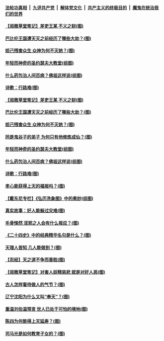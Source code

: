 

####  [法轮功真相](../../../../basic/blob/master/README.md?t=01181401) &nbsp;|&nbsp; [九评共产党](../../../../9ping.md/blob/master/README.md?t=01181401) &nbsp;|&nbsp; [解体党文化](../../../../jtdwh.md/blob/master/README.md?t=01181401)  &nbsp;|&nbsp; [共产主义的终极目的](../../../../gczydzjmd.md/blob/master/README.md?t=01181401) &nbsp;|&nbsp; [魔鬼在统治我们的世界](../../../../mgztzwmdsj.md/blob/master/README.md?t=01181401) 

#### [【阅微草堂笔记】差吏王某 不义之财(图)](../pages/p7/956832.md?t=01181401) 

#### [巴比伦王国遭天灭之前经历了哪些大劫？(图)](../pages/p7/959319.md?t=01181401) 

#### [妲己残害众生 众神为何不灭她？(图)](../pages/p7/959320.md?t=01181401) 

#### [年轻而神奇的圣约瑟夫大教堂(组图)](../pages/p7/954530.md?t=01181401) 

#### [什么药包治人间百病？佛祖这样说(组图)](../pages/p7/959308.md?t=01181401) 

#### [诗歌：行路难(图)](../pages/p7/959338.md?t=01181401) 

#### [【阅微草堂笔记】差吏王某 不义之财(图)](../pages/p7/956832.md?t=01181401) 

#### [巴比伦王国遭天灭之前经历了哪些大劫？(图)](../pages/p7/959319.md?t=01181401) 

#### [妲己残害众生 众神为何不灭她？(图)](../pages/p7/959320.md?t=01181401) 

#### [同是鬼谷子的弟子 为何只有他修炼成仙？(图)](../pages/p7/959300.md?t=01181401) 

#### [年轻而神奇的圣约瑟夫大教堂(组图)](../pages/p7/954530.md?t=01181401) 

#### [什么药包治人间百病？佛祖这样说(组图)](../pages/p7/959308.md?t=01181401) 

#### [诗歌：行路难(图)](../pages/p7/959338.md?t=01181401) 

#### [孝心能获得上天的福报吗？(图)](../pages/p7/958971.md?t=01181401) 

#### [【戴东尼专栏】《弘历洗象图》中的奥妙(组图)](../pages/p7/951536.md?t=01181401) 

#### [真实故事：好人能躲过灾难(图)](../pages/p7/958968.md?t=01181401) 

#### [毛骨悚然 淫邪之人会有什么报应？(图)](../pages/p7/959001.md?t=01181401) 

#### [《二十四史》中的经典精华名句是什么？(图)](../pages/p7/958655.md?t=01181401) 

#### [天理人皆知 几人能做到？(图)](../pages/p7/958746.md?t=01181401) 

#### [【忍经】天之道不争而善胜(图)](../pages/p7/958864.md?t=01181401) 

#### [【阅微草堂笔记】对害人妖精慈悲 就是对好人恶(图)](../pages/p7/956831.md?t=01181401) 

#### [古人怎样看待做人的气节？(图)](../pages/p7/958744.md?t=01181401) 

#### [辽宁沈阳为什么又叫“奉天”？(图)](../pages/p7/958758.md?t=01181401) 

#### [重温刘伯温预言 世人已处于可怕的境地(图)](../pages/p7/958563.md?t=01181401) 

#### [陈四为何能得上天延寿？(图)](../pages/p7/958742.md?t=01181401) 

#### [司马光是如何教育子女的？(图)](../pages/p7/958645.md?t=01181401) 

